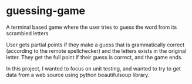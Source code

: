 # guessing-game
 A terminal based game where the user tries to guess the word from its scrambled letters

 User gets partial points if they make a guess that is grammatically correct (according to the remote spellchecker) and the letters exists in the original letter. They get the full point if their guess is correct, and the game ends. 

 In this project, I wanted to focus on unit testing, and wanted to try to get data from a web source using python beautifulsoup library.
